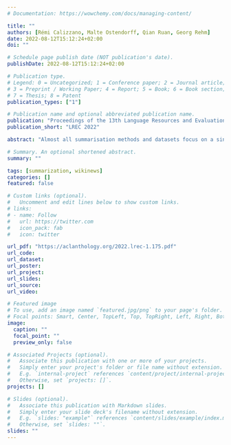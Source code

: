 ```yaml
---
# Documentation: https://wowchemy.com/docs/managing-content/

title: ""
authors: [Rémi Calizzano, Malte Ostendorff, Qian Ruan, Georg Rehm]
date: 2022-08-12T15:12:24+02:00
doi: ""

# Schedule page publish date (NOT publication's date).
publishDate: 2022-08-12T15:12:24+02:00

# Publication type.
# Legend: 0 = Uncategorized; 1 = Conference paper; 2 = Journal article;
# 3 = Preprint / Working Paper; 4 = Report; 5 = Book; 6 = Book section;
# 7 = Thesis; 8 = Patent
publication_types: ["1"]

# Publication name and optional abbreviated publication name.
publication: "Proceedings of the 13th Language Resources and Evaluation Conference (LREC 2022)"
publication_short: "LREC 2022"

abstract: "Almost all summarisation methods and datasets focus on a single language and short summaries. We introduce a new dataset called WikinewsSum for English, German, French, Spanish, Portuguese, Polish, and Italian summarisation tailored for extended summaries of approx. 11 sentences. The dataset comprises 39,626 summaries which are news articles from Wikinews and their sources. We compare three multilingual transformer models on the extractive summarisation task and three training scenarios on which we fine-tune mT5 to perform abstractive summarisation. This results in strong baselines for both extractive and abstractive summarisation on WikinewsSum. We also show how the combination of an extractive model with an abstractive one can be used to create extended abstractive summaries from long input documents. Finally, our results show that fine-tuning mT5 on all the languages combined significantly improves the summarisation performance on low-resource languages."

# Summary. An optional shortened abstract.
summary: ""

tags: [summarization, wikinews]
categories: []
featured: false

# Custom links (optional).
#   Uncomment and edit lines below to show custom links.
# links:
# - name: Follow
#   url: https://twitter.com
#   icon_pack: fab
#   icon: twitter

url_pdf: "https://aclanthology.org/2022.lrec-1.175.pdf"
url_code:
url_dataset:
url_poster:
url_project:
url_slides:
url_source:
url_video:

# Featured image
# To use, add an image named `featured.jpg/png` to your page's folder. 
# Focal points: Smart, Center, TopLeft, Top, TopRight, Left, Right, BottomLeft, Bottom, BottomRight.
image:
  caption: ""
  focal_point: ""
  preview_only: false

# Associated Projects (optional).
#   Associate this publication with one or more of your projects.
#   Simply enter your project's folder or file name without extension.
#   E.g. `internal-project` references `content/project/internal-project/index.md`.
#   Otherwise, set `projects: []`.
projects: []

# Slides (optional).
#   Associate this publication with Markdown slides.
#   Simply enter your slide deck's filename without extension.
#   E.g. `slides: "example"` references `content/slides/example/index.md`.
#   Otherwise, set `slides: ""`.
slides: ""
---
```

